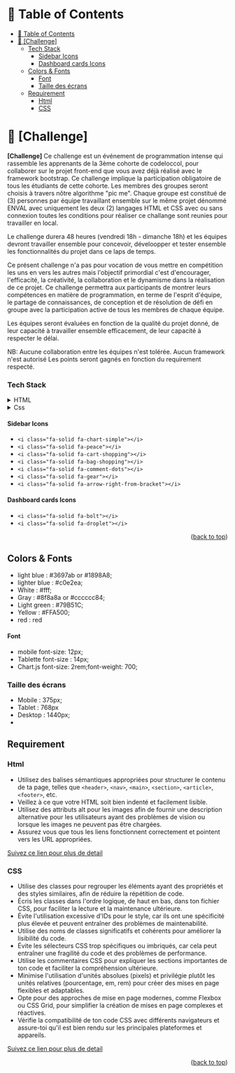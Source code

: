 <a name="readme-top"></a>

<div align="center">

</div>

<!-- TABLE OF CONTENTS -->

# 📗 Table of Contents

- [📗 Table of Contents](#-table-of-contents)
- [📖 \[Challenge\] ](#-challenge-)
    - [Tech Stack ](#tech-stack-)
      - [Sidebar Icons](#sidebar-icons)
      - [Dashboard cards Icons](#dashboard-cards-icons)
  - [Colors \& Fonts  ](#colors--fonts--)
      - [Font](#font)
    - [Taille des écrans](#taille-des-écrans)
  - [Requirement  ](#requirement--)
    - [Html](#html)
    - [CSS](#css)

<!-- PROJECT DESCRIPTION -->

# 📖 [Challenge] <a name="about-project"></a>

**[Challenge]** Ce challenge est un événement de programmation intense qui rassemble les apprenants de la 3ème cohorte de codeloccol, pour collaborer sur le projet front-end que vous avez déjà réalisé avec le framework bootstrap.
Ce challenge implique la participation obligatoire de tous les étudiants de cette cohorte. Les membres des groupes seront choisis à travers nôtre algorithme "pic me". Chaque groupe est constitué de (3) personnes par équipe travaillant ensemble sur le même projet dénommé ENVAL avec uniquement les deux (2) langages HTML et CSS avec ou sans connexion toutes les conditions pour réaliser ce challange sont reunies pour travailler en local.

Le challenge durera 48 heures (vendredi 18h - dimanche 18h) et les équipes devront travailler ensemble pour concevoir, déveloopper et tester ensemble les fonctionnalités du projet dans ce laps de temps.

 Ce présent challenge n'a pas pour vocation de vous mettre en compétition les uns en vers les autres mais l'objectif primordial c'est d'encourager, l'efficacité, la créativité, la collaboration et le dynamisme dans la réalisation de ce projet. Ce challenge permettra aux participants de montrer leurs compétences en matière de programmation, en terme de l'esprit d'équipe, le partage de connaissances, de conception et de résolution de défi en groupe avec la participation active de tous les membres de chaque équipe.

 Les équipes seront évaluées en fonction de la qualité du projet donné, de leur capacité à travailler ensemble efficacement, de leur capacité à respecter  le délai.

 NB:
 Aucune collaboration entre les équipes n'est tolérée.
 Aucun framework n'est autorisé
 Les points seront gagnés en fonction du requirement respecté.

### Tech Stack <a name="tech-stack"></a>

<details>
  <summary>HTML</summary>
  <ul>
    <li><a href="https://en.wikipedia.org/wiki/HTML">HTML</a></li>
  </ul>
</details>
<details>
  <summary>Css</summary>
  <ul>
    <li><a href="https://developer.mozilla.org/fr/docs/Learn/Getting_started_with_the_web/CSS_basics">Css</a></li>
  </ul>
</details>

<!-- Icons -->

#### Sidebar Icons

- `<i class="fa-solid fa-chart-simple"></i>`
- `<i class="fa-solid fa-peace"></i>`
- `<i class="fa-solid fa-cart-shopping"></i>`
- `<i class="fa-solid fa-bag-shopping"></i>`
- `<i class="fa-solid fa-comment-dots"></i>`
- `<i class="fa-solid fa-gear"></i>`
- `<i class="fa-solid fa-arrow-right-from-bracket"></i>`

#### Dashboard cards Icons

- `<i class="fa-solid fa-bolt"></i>`
- `<i class="fa-solid fa-droplet"></i>`

<p align="right">(<a href="#readme-top">back to top</a>)</p>

<!-- Colors & Fonts -->

## Colors & Fonts  <a name="Colors-&-Fonts"></a>

<!-- Colors -->
- light blue : #3697ab or #1898A8;
- lighter blue : #c0e2ea;
- White : #fff;
- Gray : #8f8a8a or #cccccc84;
- Light green : #79B51C;
- Yellow : #FFA500;
- red : red
<!-- Colors -->

<!-- Fonts -->
#### Font
- mobile  font-size: 12px;
- Tablette font-size : 14px;
- Chart.js font-size: 2rem;font-weight: 700;
<!-- Fonts -->

### Taille des écrans
- Mobile : 375px;
- Tablet : 768px
- Desktop : 1440px;
- 


## Requirement  <a name="Requirement"></a>

<!-- Classes & style -->
### Html

- Utilisez des balises sémantiques appropriées pour structurer le contenu de ta page, telles que `<header>`, `<nav>`, `<main>`,
`<section>`, `<article>`, `<footer>`, etc.
- Veillez à ce que votre HTML soit bien indenté et facilement lisible.
- Utilisez des attributs alt pour les images afin de fournir une description alternative pour les utilisateurs ayant des problèmes de vision ou lorsque les images ne peuvent pas être chargées.
- Assurez vous que tous les liens fonctionnent correctement et pointent vers les URL appropriées.

<a href="https://kinsta.com/fr/blog/meilleures-pratiques-html/"> Suivez ce lien pour plus de detail</a>
<!-- Ctrl + click sur le lien pour y accéder -->

### CSS
<!-- Classes & style -->
- Utilise des classes pour regrouper les éléments ayant des propriétés et des styles similaires, afin de réduire la répétition de code.
- Écris les classes dans l'ordre logique, de haut en bas, dans ton fichier CSS, pour faciliter la lecture et la maintenance ultérieure.
- Évite l'utilisation excessive d'IDs pour le style, car ils ont une spécificité plus élevée et peuvent entraîner des problèmes de maintenabilité.
- Utilise des noms de classes significatifs et cohérents pour améliorer la lisibilité du code.
- Évite les sélecteurs CSS trop spécifiques ou imbriqués, car cela peut entraîner une fragilité du code et des problèmes de performance.
- Utilise les commentaires CSS pour expliquer les sections importantes de ton code et faciliter la compréhension ultérieure.
- Minimise l'utilisation d'unités absolues (pixels) et privilégie plutôt les unités relatives (pourcentage, em, rem) pour créer des mises en page flexibles et adaptables.
- Opte pour des approches de mise en page modernes, comme Flexbox ou CSS Grid, pour simplifier la création de mises en page complexes et réactives.
- Vérifie la compatibilité de ton code CSS avec différents navigateurs et assure-toi qu'il est bien rendu sur les principales plateformes et appareils.

<a href="https://jgthms.com/css-art-science/9-bonnes-pratiques/"> Suivez ce lien pour plus de detail</a>
<!-- Ctrl + click sur le lien pour y accéder -->
<!-- Classes & style -->

<p align="right">(<a href="#readme-top">back to top</a>)</p>
